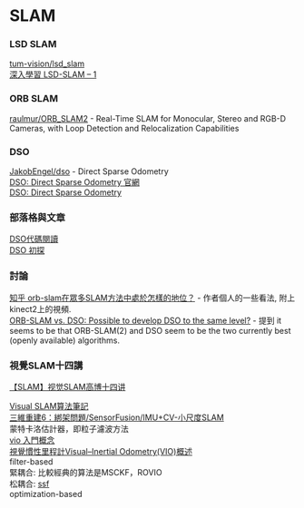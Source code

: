 # SLAM

### LSD SLAM
[tum-vision/lsd_slam](https://github.com/tum-vision/lsd_slam)  
[深入學習 LSD-SLAM – 1](https://blog.techbridge.cc/2017/03/18/lsd-slam-1/)  


### ORB SLAM
[raulmur/ORB_SLAM2](https://github.com/raulmur/ORB_SLAM2) - Real-Time SLAM for Monocular, Stereo and RGB-D Cameras, with Loop Detection and Relocalization Capabilities  

### DSO
[JakobEngel/dso](https://github.com/JakobEngel/dso) - Direct Sparse Odometry  
[DSO: Direct Sparse Odometry 官網](https://vision.in.tum.de/research/vslam/dso?redirect=1)  
[DSO: Direct Sparse Odometry](https://www.youtube.com/watch?v=C6-xwSOOdqQ)  

### 部落格與文章
[DSO代碼閱讀](https://x007dwd.github.io/2017/02/28/dso-slam/)  
[DSO 初探](https://blog.csdn.net/heyijia0327/article/details/53173146)  

### 討論
[知乎 orb-slam在眾多SLAM方法中處於怎樣的地位？](https://www.zhihu.com/question/35116055) - 作者個人的一些看法, 附上kinect2上的視頻.  
[ORB-SLAM vs. DSO: Possible to develop DSO to the same level?]() - 提到  it seems to be that ORB-SLAM(2) and DSO seem to be the two currently best (openly available) algorithms.

### 視覺SLAM十四講
[【SLAM】视觉SLAM高博十四讲](https://www.bilibili.com/video/av19397094/)  

[Visual SLAM算法筆記](https://blog.csdn.net/mulinb/article/details/53421864)  
[三維重建6：綁架問題/SensorFusion/IMU+CV-小尺度SLAM](https://blog.csdn.net/wishchin/article/details/73484680)  
蒙特卡洛估計器，即粒子濾波方法  
[vio 入門概念](https://blog.csdn.net/datase/article/details/78682156)  
[視覺慣性里程計Visual–Inertial Odometry(VIO)概述](https://www.cnblogs.com/hitcm/p/6327442.html)  
filter-based  
緊耦合: 比較經典的算法是MSCKF，ROVIO  
松耦合: [ssf](https://github.com/ethz-asl/ethzasl_sensor_fusion)  
optimization-based  
